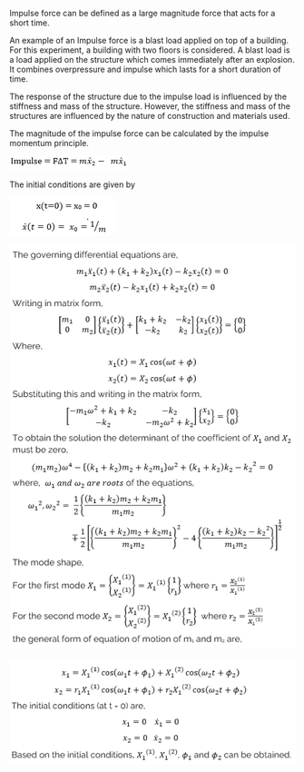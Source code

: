  Impulse force can be defined as a large magnitude force that acts for a short time. 

An example of an Impulse force is a blast load applied on top of a building. For this experiment, a building with two floors is considered. A blast load is a load applied on the structure which comes immediately after an explosion. It combines overpressure and impulse which lasts for a short duration of time.

The response of the structure due to the impulse load is influenced by the stiffness and mass of the structure. However, the stiffness and mass of the structures are influenced by the nature of construction and materials used.

The magnitude of the impulse force can be calculated by the impulse momentum principle.

![Alt text](images/6.png)

The initial conditions are given by

![Alt text](images/7.png)

![Alt text](images/4.png)

![Alt text](images/5.png)
